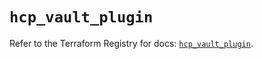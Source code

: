 # `hcp_vault_plugin`

Refer to the Terraform Registry for docs: [`hcp_vault_plugin`](https://registry.terraform.io/providers/hashicorp/hcp/0.81.0/docs/resources/vault_plugin).

